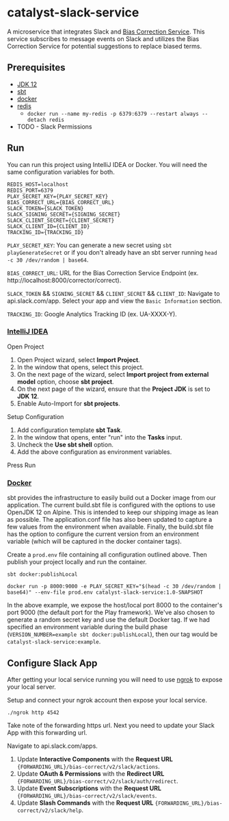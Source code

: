 # catalyst-slack-service

A microservice that integrates Slack and [Bias Correction Service](https://github.com/willowtreeapps/catalyst-bias-correct-service). This service subscribes to message events on Slack and utilizes the Bias Correction Service for potential suggestions to replace biased terms.

## Prerequisites
* [JDK 12](https://www.oracle.com/java/technologies/javase/jdk12-archive-downloads.html)
* [sbt](https://www.scala-sbt.org/download.html)
* [docker](https://hub.docker.com/editions/community/docker-ce-desktop-mac)
* [redis](https://redis.io/topics/quickstart) 
    - ```docker run --name my-redis -p 6379:6379 --restart always --detach redis```
* TODO - Slack Permissions

## Run

You can run this project using IntelliJ IDEA or Docker. You will need the same configuration variables for both.

```
REDIS_HOST=localhost
REDIS_PORT=6379
PLAY_SECRET_KEY={PLAY_SECRET_KEY}
BIAS_CORRECT_URL={BIAS_CORRECT_URL}
SLACK_TOKEN={SLACK_TOKEN}
SLACK_SIGNING_SECRET={SIGNING_SECRET}
SLACK_CLIENT_SECRET={CLIENT_SECRET}
SLACK_CLIENT_ID={CLIENT_ID}
TRACKING_ID={TRACKING_ID}
```

`PLAY_SECRET_KEY`: You can generate a new secret using `sbt playGenerateSecret` or if you don't already have an sbt server running `head -c 30 /dev/random | base64`.

`BIAS_CORRECT_URL`: URL for the Bias Correction Service Endpoint (ex. http://localhost:8000/corrector/correct).

`SLACK_TOKEN` && `SIGNING_SECRET` && `CLIENT_SECRET` && `CLIENT_ID`: Navigate to api.slack.com/app. Select your app and view the `Basic Information` section.

`TRACKING_ID`: Google Analytics Tracking ID (ex. UA-XXXX-Y).

### [IntelliJ IDEA](https://www.jetbrains.com/idea/)
Open Project
1. Open Project wizard, select **Import Project**.
1. In the window that opens, select this project.
1. On the next page of the wizard, select **Import project from external model** option, choose **sbt project**.
1. On the next page of the wizard, ensure that the **Project JDK** is set to **JDK 12**.
1. Enable Auto-Import for **sbt projects**.

Setup Configuration
1. Add configuration template **sbt Task**.
2. In the window that opens, enter "run" into the **Tasks** input.
3. Uncheck the **Use sbt shell** option.
4. Add the above configuration as environment variables.

Press Run

### [Docker](https://hub.docker.com/editions/community/docker-ce-desktop-mac)
sbt provides the infrastructure to easily build out a Docker image from our application. The current build.sbt file is configured with the options to use OpenJDK 12 on Alpine. This is intended to keep our shipping image as lean as possible. The application.conf file has also been updated to capture a few values from the environment when available. Finally, the build.sbt file has the option to configure the current version from an environment variable (which will be captured in the docker container tags).

Create a `prod.env` file containing all configuration outlined above. Then publish your project locally and run the container.

```
sbt docker:publishLocal

docker run -p 8000:9000 -e PLAY_SECRET_KEY="$(head -c 30 /dev/random | base64)" --env-file prod.env catalyst-slack-service:1.0-SNAPSHOT
```

In the above example, we expose the host/local port 8000 to the container's port 9000 (the default port for the Play framework).  We've also chosen to generate a random secret key and use the default Docker tag.  If we had specified an environment variable during the build phase (`VERSION_NUMBER=example sbt docker:publishLocal`), then our tag would be `catalyst-slack-service:example`.

## Configure Slack App

After getting your local service running you will need to use [ngrok](https://dashboard.ngrok.com/get-started) to expose your local server. 

Setup and connect your ngrok account then expose your local service.

`./ngrok http 4542`

Take note of the forwarding https url. Next you need to update your Slack App with this forwarding url. 

Navigate to api.slack.com/apps.

1. Update **Interactive Components** with the **Request URL** `{FORWARDING_URL}/bias-correct/v2/slack/actions`.
2. Update **OAuth & Permissions** with the **Redirect URL** `{FORWARDING_URL}/bias-correct/v2/slack/auth/redirect`.
3. Update **Event Subscriptions** with the **Request URL** `{FORWARDING_URL}/bias-correct/v2/slack/events`.
4. Update **Slash Commands** with the **Request URL** `{FORWARDING_URL}/bias-correct/v2/slack/help`.
